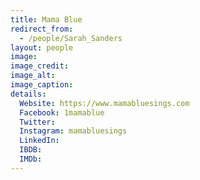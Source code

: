 ```yaml
---
title: Mama Blue
redirect_from:
  - /people/Sarah_Sanders
layout: people
image: 
image_credit: 
image_alt: 
image_caption: 
details:
  Website: https://www.mamabluesings.com
  Facebook: 1mamablue
  Twitter: 
  Instagram: mamabluesings
  LinkedIn: 
  IBDB: 
  IMDb: 
---
```


